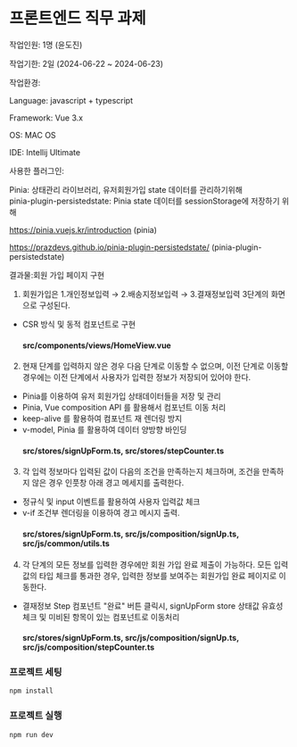 # 프론트엔드 직무 과제

작업인원: 1명 (윤도진)

작업기한: 2일 (2024-06-22 ~ 2024-06-23)

작업환경:

Language: javascript + typescript 

Framework: Vue 3.x

OS: MAC OS

IDE: Intellij Ultimate

사용한 플러그인:

Pinia: 상태관리 라이브러리, 유저회원가입 state 데이터를 관리하기위해  
pinia-plugin-persistedstate: Pinia state 데이터를 sessionStorage에 저장하기 위해

https://pinia.vuejs.kr/introduction (pinia)

https://prazdevs.github.io/pinia-plugin-persistedstate/ (pinia-plugin-persistedstate)

결과물:회원 가입 페이지 구현


1. 회원가입은 1.개인정보입력 → 2.배송지정보입력 → 3.결재정보입력 3단계의 화면으로 구성된다.


- CSR 방식 및 동적 컴포넌트로 구현
  #### src/components/views/HomeView.vue

2. 현재 단계를 입력하지 않은 경우 다음 단계로 이동할 수 없으며, 이전 단계로 이동할 경우에는 이전 단계에서 사용자가 입력한 정보가 저장되어 있어야 한다.
- Pinia를 이용하여 유저 회원가입 상태데이터들을 저장 및 관리  
- Pinia, Vue composition API 를 활용해서 컴포넌트 이동 처리 
- keep-alive 를 활용하여 컴포넌트 재 렌더링 방지
- v-model, Pinia 를 활용하여 데이터 양방향 바인딩
  #### src/stores/signUpForm.ts, src/stores/stepCounter.ts
3. 각 입력 정보마다 입력된 값이 다음의 조건을 만족하는지 체크하며, 조건을 만족하지 않은 경우 인풋창 아래 경고 메세지를 출력한다.
- 정규식 및 input 이벤트를 활용하여 사용자 입력값 체크
- v-if 조건부 렌더링을 이용하여 경고 메시지 출력.
  #### src/stores/signUpForm.ts, src/js/composition/signUp.ts, src/js/common/utils.ts 
4. 각 단계의 모든 정보를 입력한 경우에만 회원 가입 완료 제출이 가능하다. 모든 입력값의 타입 체크를 통과한 경우, 입력한 정보를 보여주는 회원가입 완료 페이지로 이동한다.
- 결재정보 Step 컴포넌트 "완료" 버튼 클릭시, signUpForm store 상태값 유효성 체크 및 미비된 항목이 있는 컴포넌트로 이동처리 
  #### src/stores/signUpForm.ts, src/js/composition/signUp.ts, src/js/composition/stepCounter.ts
### 프로젝트 세팅

```sh
npm install
```

### 프로젝트 실행

```sh
npm run dev
```

